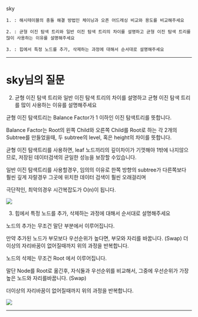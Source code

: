 sky

```
1. : 해시테이블의 충돌 해결 방법인 체이닝과 오픈 어드레싱 비교와 용도를 비교해주세요

2. : 균형 이진 탐색 트리와 일반 이진 탐색 트리의 차이를 설명하고 균형 이진 탐색 트리를 많이 사용하는 이유를 설명해주세요

3. : 힙에서 특정 노드를 추가, 삭제하는 과정에 대해서 순서대로 설명해주세요

```

---

# sky님의 질문

2. 균형 이진 탐색 트리와 일반 이진 탐색 트리의 차이를 설명하고 균형 이진 탐색 트리를 많이 사용하는 이유를 설명해주세요

균형 이진 탐색트리는 Balance Factor가 1 이하인 이진 탐색트리를 뜻합니다.

Balance Factor는
Root의 왼쪽 Child와 오른쪽 Child를 Root로 하는 각 2개의 Subtree를 만들었을때,
두 subtree의 level, 혹은 height의 차이를 뜻합니다.

균형 이진 탐색트리를 사용하면, leaf 노드끼리의 깊이차이가 기껏해야 1밖에 나지않으므로,
저장된 데이터검색의 균일한 성능을 보장할 수있습니다.

일반 이진 탐색트리를 사용할경우, 임의의 이유로 한쪽 방향의 subtree가 다른쪽보다 훨씬 깊게 자랄경우
그곳에 위치한 데이터 검색이 훨씬 오래걸리며

극단적인, 최악의경우 시간복잡도가 O(n)이 됩니다.

![](https://miro.medium.com/v2/resize:fit:4800/format:webp/1*CMGFtehu01ZEBgzHG71sMg.png)

3. 힙에서 특정 노드를 추가, 삭제하는 과정에 대해서 순서대로 설명해주세요

노드의 추가는 무조건 말단 부분에서 이루어집니다.

만약 추가된 노드가 부모보다 우선순위가 높다면, 부모와 자리를 바꿉니다. (Swap)
더이상의 자리바꿈이 없어질때까지 위의 과정을 반복합니다.

노드의 삭제는 무조건 Root 에서 이루어집니다.

말단 Node를 Root로 옮긴후, 자식둘과 우선순위를 비교해서,
그중에 우선순위가 가장 높은 노드와 자리를바꿉니다. (Swap)

더이상의 자리바꿈이 없어질때까지 위의 과정을 반복합니다.

![](https://algs4.cs.princeton.edu/24pq/images/heap-ops.png)

---

